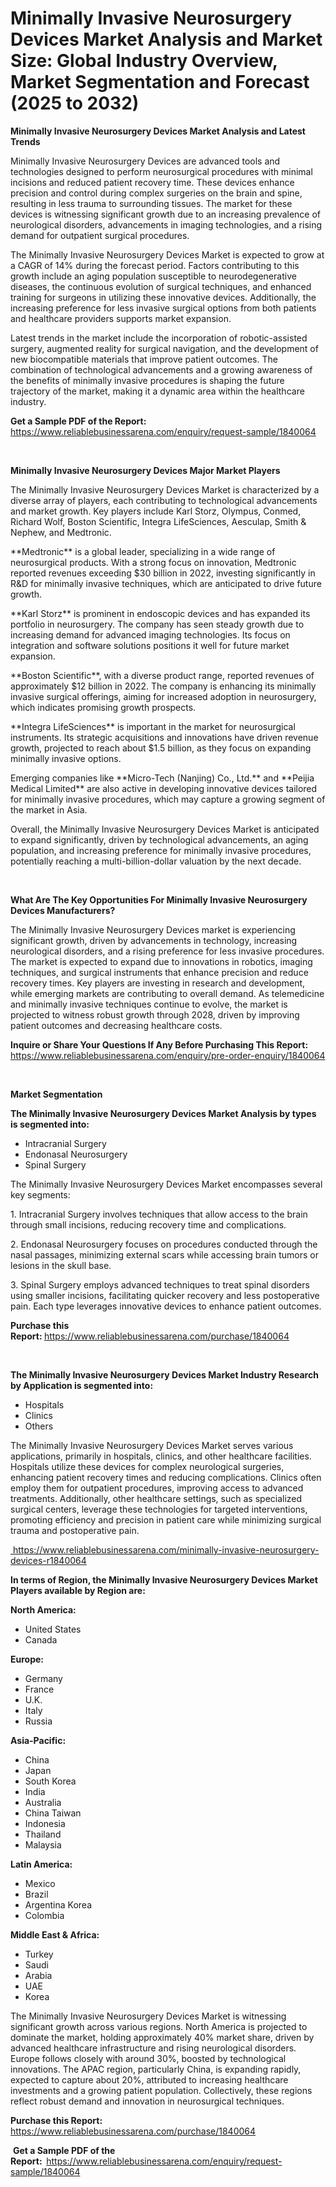 <p><h1>Minimally Invasive Neurosurgery Devices Market Analysis and Market Size: Global Industry Overview, Market Segmentation and Forecast (2025 to 2032)</h1></p><p><strong>Minimally Invasive Neurosurgery Devices Market Analysis and Latest Trends</strong></p>
<p><p>Minimally Invasive Neurosurgery Devices are advanced tools and technologies designed to perform neurosurgical procedures with minimal incisions and reduced patient recovery time. These devices enhance precision and control during complex surgeries on the brain and spine, resulting in less trauma to surrounding tissues. The market for these devices is witnessing significant growth due to an increasing prevalence of neurological disorders, advancements in imaging technologies, and a rising demand for outpatient surgical procedures.</p><p>The Minimally Invasive Neurosurgery Devices Market is expected to grow at a CAGR of 14% during the forecast period. Factors contributing to this growth include an aging population susceptible to neurodegenerative diseases, the continuous evolution of surgical techniques, and enhanced training for surgeons in utilizing these innovative devices. Additionally, the increasing preference for less invasive surgical options from both patients and healthcare providers supports market expansion.</p><p>Latest trends in the market include the incorporation of robotic-assisted surgery, augmented reality for surgical navigation, and the development of new biocompatible materials that improve patient outcomes. The combination of technological advancements and a growing awareness of the benefits of minimally invasive procedures is shaping the future trajectory of the market, making it a dynamic area within the healthcare industry.</p></p>
<p><strong>Get a Sample PDF of the Report:&nbsp;</strong> <a href="https://www.reliablebusinessarena.com/enquiry/request-sample/1840064?utm_campaign=2042&utm_medium=2&utm_source=Github&utm_content=ia&utm_term=19042025&utm_id=minimally-invasive-neurosurgery-devices">https://www.reliablebusinessarena.com/enquiry/request-sample/1840064</a></p>
<p>&nbsp;</p>
<p><strong>Minimally Invasive Neurosurgery Devices Major Market Players</strong></p>
<p><p>The Minimally Invasive Neurosurgery Devices Market is characterized by a diverse array of players, each contributing to technological advancements and market growth. Key players include Karl Storz, Olympus, Conmed, Richard Wolf, Boston Scientific, Integra LifeSciences, Aesculap, Smith & Nephew, and Medtronic. </p><p>**Medtronic** is a global leader, specializing in a wide range of neurosurgical products. With a strong focus on innovation, Medtronic reported revenues exceeding $30 billion in 2022, investing significantly in R&D for minimally invasive techniques, which are anticipated to drive future growth.</p><p>**Karl Storz** is prominent in endoscopic devices and has expanded its portfolio in neurosurgery. The company has seen steady growth due to increasing demand for advanced imaging technologies. Its focus on integration and software solutions positions it well for future market expansion.</p><p>**Boston Scientific**, with a diverse product range, reported revenues of approximately $12 billion in 2022. The company is enhancing its minimally invasive surgical offerings, aiming for increased adoption in neurosurgery, which indicates promising growth prospects.</p><p>**Integra LifeSciences** is important in the market for neurosurgical instruments. Its strategic acquisitions and innovations have driven revenue growth, projected to reach about $1.5 billion, as they focus on expanding minimally invasive options.</p><p>Emerging companies like **Micro-Tech (Nanjing) Co., Ltd.** and **Peijia Medical Limited** are also active in developing innovative devices tailored for minimally invasive procedures, which may capture a growing segment of the market in Asia.</p><p>Overall, the Minimally Invasive Neurosurgery Devices Market is anticipated to expand significantly, driven by technological advancements, an aging population, and increasing preference for minimally invasive procedures, potentially reaching a multi-billion-dollar valuation by the next decade.</p></p>
<p>&nbsp;</p>
<p><strong>What Are The Key Opportunities For Minimally Invasive Neurosurgery Devices Manufacturers?</strong></p>
<p><p>The Minimally Invasive Neurosurgery Devices market is experiencing significant growth, driven by advancements in technology, increasing neurological disorders, and a rising preference for less invasive procedures. The market is expected to expand due to innovations in robotics, imaging techniques, and surgical instruments that enhance precision and reduce recovery times. Key players are investing in research and development, while emerging markets are contributing to overall demand. As telemedicine and minimally invasive techniques continue to evolve, the market is projected to witness robust growth through 2028, driven by improving patient outcomes and decreasing healthcare costs.</p></p>
<p><strong>Inquire or Share Your Questions If Any Before Purchasing This Report:</strong> <a href="https://www.reliablebusinessarena.com/enquiry/pre-order-enquiry/1840064?utm_campaign=2042&utm_medium=2&utm_source=Github&utm_content=ia&utm_term=19042025&utm_id=minimally-invasive-neurosurgery-devices">https://www.reliablebusinessarena.com/enquiry/pre-order-enquiry/1840064</a></p>
<p>&nbsp;</p>
<p><strong>Market Segmentation</strong></p>
<p><strong>The Minimally Invasive Neurosurgery Devices Market Analysis by types is segmented into:</strong></p>
<p><ul><li>Intracranial Surgery</li><li>Endonasal Neurosurgery</li><li>Spinal Surgery</li></ul></p>
<p><p>The Minimally Invasive Neurosurgery Devices Market encompasses several key segments: </p><p>1. Intracranial Surgery involves techniques that allow access to the brain through small incisions, reducing recovery time and complications.</p><p>2. Endonasal Neurosurgery focuses on procedures conducted through the nasal passages, minimizing external scars while accessing brain tumors or lesions in the skull base.</p><p>3. Spinal Surgery employs advanced techniques to treat spinal disorders using smaller incisions, facilitating quicker recovery and less postoperative pain. Each type leverages innovative devices to enhance patient outcomes.</p></p>
<p><strong>Purchase this Report:&nbsp;</strong><a href="https://www.reliablebusinessarena.com/purchase/1840064?utm_campaign=2042&utm_medium=2&utm_source=Github&utm_content=ia&utm_term=19042025&utm_id=minimally-invasive-neurosurgery-devices">https://www.reliablebusinessarena.com/purchase/1840064</a></p>
<p>&nbsp;</p>
<p><strong>The Minimally Invasive Neurosurgery Devices Market Industry Research by Application is segmented into:</strong></p>
<p><ul><li>Hospitals</li><li>Clinics</li><li>Others</li></ul></p>
<p><p>The Minimally Invasive Neurosurgery Devices Market serves various applications, primarily in hospitals, clinics, and other healthcare facilities. Hospitals utilize these devices for complex neurological surgeries, enhancing patient recovery times and reducing complications. Clinics often employ them for outpatient procedures, improving access to advanced treatments. Additionally, other healthcare settings, such as specialized surgical centers, leverage these technologies for targeted interventions, promoting efficiency and precision in patient care while minimizing surgical trauma and postoperative pain.</p></p>
<p><a href="https://www.reliablebusinessarena.com/minimally-invasive-neurosurgery-devices-r1840064?utm_campaign=2042&utm_medium=2&utm_source=Github&utm_content=ia&utm_term=19042025&utm_id=minimally-invasive-neurosurgery-devices">&nbsp;https://www.reliablebusinessarena.com/minimally-invasive-neurosurgery-devices-r1840064</a></p>
<p><strong>In terms of Region, the Minimally Invasive Neurosurgery Devices Market Players available by Region are:</strong></p>
<p>
    <p> <strong> North America: </strong>
        <ul>
            <li>United States</li>
            <li>Canada</li>
        </ul>
        </p> 
    <p> <strong> Europe: </strong>
        <ul>
            <li>Germany</li>
            <li>France</li>
            <li>U.K.</li>
            <li>Italy</li>
            <li>Russia</li>
        </ul>
        </p> 
    <p> <strong> Asia-Pacific: </strong>
        <ul>
            <li>China</li>
            <li>Japan</li>
            <li>South Korea</li>
            <li>India</li>
            <li>Australia</li>
            <li>China Taiwan</li>
            <li>Indonesia</li>
            <li>Thailand</li>
            <li>Malaysia</li>
        </ul>
        </p> 
    <p> <strong> Latin America: </strong>
        <ul>
            <li>Mexico</li>
            <li>Brazil</li>
            <li>Argentina Korea</li>
            <li>Colombia</li>
        </ul>
        </p> 
    <p> <strong> Middle East & Africa: </strong>
        <ul>
            <li>Turkey</li>
            <li>Saudi</li>
            <li>Arabia</li>
            <li>UAE</li>
            <li>Korea</li>
        </ul>
    </p>
    </p>
<p><p>The Minimally Invasive Neurosurgery Devices Market is witnessing significant growth across various regions. North America is projected to dominate the market, holding approximately 40% market share, driven by advanced healthcare infrastructure and rising neurological disorders. Europe follows closely with around 30%, boosted by technological innovations. The APAC region, particularly China, is expanding rapidly, expected to capture about 20%, attributed to increasing healthcare investments and a growing patient population. Collectively, these regions reflect robust demand and innovation in neurosurgical techniques.</p></p>
<p><strong>Purchase this Report: </strong><a href="https://www.reliablebusinessarena.com/purchase/1840064?utm_campaign=2042&utm_medium=2&utm_source=Github&utm_content=ia&utm_term=19042025&utm_id=minimally-invasive-neurosurgery-devices">https://www.reliablebusinessarena.com/purchase/1840064</a></p>
<p>&nbsp;<strong>Get a Sample PDF of the Report:&nbsp;&nbsp;</strong><a href="https://www.reliablebusinessarena.com/enquiry/request-sample/1840064?utm_campaign=2042&utm_medium=2&utm_source=Github&utm_content=ia&utm_term=19042025&utm_id=minimally-invasive-neurosurgery-devices">https://www.reliablebusinessarena.com/enquiry/request-sample/1840064</a></p>
<p><strong></strong></p>
<p><p></p><p></p><p></p></p>